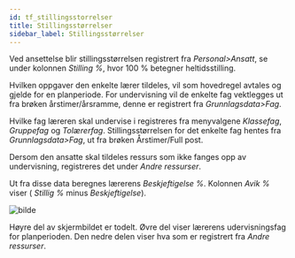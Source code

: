 ```yaml
---
id: tf_stillingsstorrelser
title: Stillingsstørrelser
sidebar_label: Stillingsstørrelser
---
```

Ved ansettelse blir stillingsstørrelsen registrert fra _Personal>Ansatt_, se under kolonnen _Stilling %_, hvor 100 % betegner heltidsstilling. 

Hvilken oppgaver den enkelte lærer tildeles, vil som hovedregel avtales og gjelde for en planperiode. For undervisning vil de enkelte fag vektlegges ut fra brøken årstimer/årsramme, denne er registrert fra _Grunnlagsdata>Fag_. 

Hvilke fag læreren skal undervise i registreres fra menyvalgene _Klassefag_, _Gruppefag_ og _Tolærerfag_. Stillingsstørrelsen for det enkelte fag hentes fra _Grunnlagsdata>Fag_, ut fra brøken Årstimer/Full post. 

Dersom den ansatte skal tildeles ressurs som ikke fanges opp av undervisning, registreres det under  _Andre ressurser_. 

Ut fra disse data beregnes lærerens _Beskjeftigelse %_. Kolonnen _Avik %_ viser ( _Stillig %_ minus _Beskjeftigelse_). 

![bilde](https://user-images.githubusercontent.com/80097133/146929621-71ba4ac4-2ccc-419c-9c30-ac52df1a727a.png)

Høyre del av skjermbildet er todelt. Øvre del viser lærerens udervisningsfag for planperioden. Den nedre delen viser hva som er registrert fra _Andre ressurser_.
